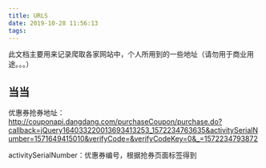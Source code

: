```yaml
---
title: URLS
date: 2019-10-28 11:56:13
tags:
---
```


此文档主要用来记录爬取各家网站中，个人所用到的一些地址（请勿用于商业用途。。。）

## 当当

优惠券抢券地址：http://couponapi.dangdang.com/purchaseCoupon/purchase.do?callback=jQuery164033220013693413253_1572234763635&activitySerialNumber=1571649415010&verifyCode=&verifyCodeKey=0&_=1572234793872

activitySerialNumber：优惠券编号，根据抢券页面标签得到